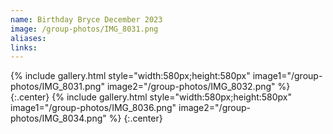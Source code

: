 ```yaml
---
name: Birthday Bryce December 2023
image: /group-photos/IMG_8031.png
aliases:
links:
---
```

 
{% include gallery.html style="width:580px;height:580px" image1="/group-photos/IMG_8031.png" image2="/group-photos/IMG_8032.png"  %} {:.center}
{% include gallery.html style="width:580px;height:580px" image1="/group-photos/IMG_8036.png" image2="/group-photos/IMG_8034.png"  %} {:.center}

